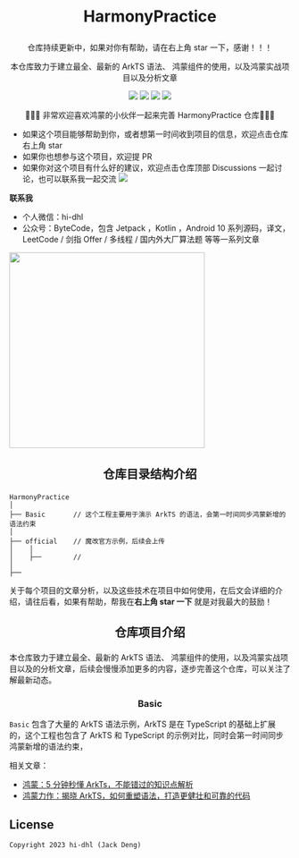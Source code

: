 # <p align="center">HarmonyPractice </p>



<p align="center"> 仓库持续更新中，如果对你有帮助，请在右上角 star 一下，感谢！！！</p>
<p align="center"> 本仓库致力于建立最全、最新的 ArkTS 语法、 鸿蒙组件的使用，以及鸿蒙实战项目以及分析文章 </p>

<p align="center">
<a href="https://github.com/hi-dhl"><img src="https://img.shields.io/badge/GitHub-DHL-4BC51D.svg?style=flat"></a>  <a href="https://opensource.org/licenses/Apache-2.0"><img src="https://img.shields.io/badge/license-Apache2.0-blue.svg?style=flat"></a> <img src="https://img.shields.io/badge/language-ArkTs-orange.svg"/>  <img src="https://img.shields.io/badge/platform-android | iOS | Harmony-lightgrey.svg"/>
</p>

<p align="center"> 👋👋👋 非常欢迎喜欢鸿蒙的小伙伴一起来完善 HarmonyPractice 仓库💪💪💪</p>


* 如果这个项目能够帮助到你，或者想第一时间收到项目的信息，欢迎点击仓库右上角 star
* 如果你也想参与这个项目，欢迎提 PR
* 如果你对这个项目有什么好的建议，欢迎点击仓库顶部 Discussions 一起讨论，也可以联系我一起交流
![](https://img.hi-dhl.com/17058167366591.jpg)


**联系我**

* 个人微信：hi-dhl
* 公众号：ByteCode，包含 Jetpack ，Kotlin ，Android 10 系列源码，译文，LeetCode / 剑指 Offer / 多线程 / 国内外大厂算法题 等等一系列文章

<img src='http://cdn.51git.cn/2020-10-20-151047.png' width = 350px/>


## <p align="center"> 仓库目录结构介绍 </p>

```
HarmonyPractice
│
├── Basic       // 这个工程主要用于演示 ArkTS 的语法，会第一时间同步鸿蒙新增的语法约束
│
├── official    // 魔改官方示例，后续会上传
│    │
│    ├──        // 
│
├──             
```

关于每个项目的文章分析，以及这些技术在项目中如何使用，在后文会详细的介绍，请往后看，如果有帮助，帮我在**右上角 star 一下** 就是对我最大的鼓励！

## <p align="center"> 仓库项目介绍 </p>

本仓库致力于建立最全、最新的 ArkTS 语法、 鸿蒙组件的使用，以及鸿蒙实战项目以及的分析文章，后续会慢慢添加更多的内容，逐步完善这个仓库，可以关注了解最新动态。

### <p align="center"> Basic </p>

`Basic` 包含了大量的 ArkTS 语法示例，ArkTS 是在 TypeScript 的基础上扩展的，这个工程也包含了 ArkTS 和 TypeScript 的示例对比，同时会第一时间同步鸿蒙新增的语法约束，

相关文章：

* [鸿蒙：5 分钟秒懂 ArkTs，不能错过的知识点解析](https://mp.weixin.qq.com/s/ss7sUTdkHLDlDegYjfs_Zg)
* [鸿蒙力作：揭晓 ArkTS，如何重塑语法，打造更健壮和可靠的代码](https://mp.weixin.qq.com/s/HcY12dDT5vjSrSDgJorjrg)



## License

```
Copyright 2023 hi-dhl (Jack Deng)
```


